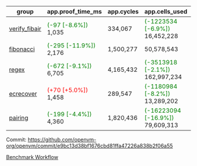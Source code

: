 | group | app.proof_time_ms | app.cycles | app.cells_used | leaf.proof_time_ms | leaf.cycles | leaf.cells_used |
| -- | -- | -- | -- | -- | -- | -- |
| [verify_fibair](https://github.com/openvm-org/openvm/blob/benchmark-results/benchmarks-pr/1567/verify_fibair-e9bc13d38bf1676cbd81ffa47226a838b2f06a55.md) |<span style='color: green'>(-97 [-8.6%])</span> 1,035 |  334,067 | <span style='color: green'>(-1223534 [-6.9%])</span> 16,452,228 |- | - | - |
| [fibonacci](https://github.com/openvm-org/openvm/blob/benchmark-results/benchmarks-pr/1567/fibonacci-e9bc13d38bf1676cbd81ffa47226a838b2f06a55.md) |<span style='color: green'>(-295 [-11.9%])</span> 2,176 |  1,500,277 |  50,578,543 |- | - | - |
| [regex](https://github.com/openvm-org/openvm/blob/benchmark-results/benchmarks-pr/1567/regex-e9bc13d38bf1676cbd81ffa47226a838b2f06a55.md) |<span style='color: green'>(-672 [-9.1%])</span> 6,705 |  4,165,432 | <span style='color: green'>(-3513918 [-2.1%])</span> 162,997,234 |- | - | - |
| [ecrecover](https://github.com/openvm-org/openvm/blob/benchmark-results/benchmarks-pr/1567/ecrecover-e9bc13d38bf1676cbd81ffa47226a838b2f06a55.md) |<span style='color: red'>(+70 [+5.0%])</span> 1,458 |  289,547 | <span style='color: green'>(-1180984 [-8.2%])</span> 13,289,202 |- | - | - |
| [pairing](https://github.com/openvm-org/openvm/blob/benchmark-results/benchmarks-pr/1567/pairing-e9bc13d38bf1676cbd81ffa47226a838b2f06a55.md) |<span style='color: green'>(-199 [-4.4%])</span> 4,360 |  1,820,436 | <span style='color: green'>(-16223094 [-16.9%])</span> 79,609,313 |- | - | - |


Commit: https://github.com/openvm-org/openvm/commit/e9bc13d38bf1676cbd81ffa47226a838b2f06a55

[Benchmark Workflow](https://github.com/openvm-org/openvm/actions/runs/15221455513)

